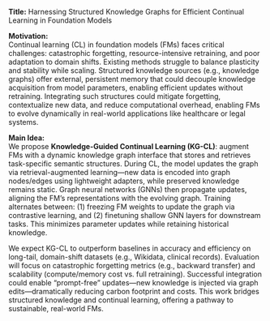 **Title:** Harnessing Structured Knowledge Graphs for Efficient Continual Learning in Foundation Models  

**Motivation:**  
Continual learning (CL) in foundation models (FMs) faces critical challenges: catastrophic forgetting, resource-intensive retraining, and poor adaptation to domain shifts. Existing methods struggle to balance plasticity and stability while scaling. Structured knowledge sources (e.g., knowledge graphs) offer external, persistent memory that could decouple knowledge acquisition from model parameters, enabling efficient updates without retraining. Integrating such structures could mitigate forgetting, contextualize new data, and reduce computational overhead, enabling FMs to evolve dynamically in real-world applications like healthcare or legal systems.  

**Main Idea:**  
We propose **Knowledge-Guided Continual Learning (KG-CL)**: augment FMs with a dynamic knowledge graph interface that stores and retrieves task-specific semantic structures. During CL, the model updates the graph via retrieval-augmented learning—new data is encoded into graph nodes/edges using lightweight adapters, while preserved knowledge remains static. Graph neural networks (GNNs) then propagate updates, aligning the FM’s representations with the evolving graph. Training alternates between: (1) freezing FM weights to update the graph via contrastive learning, and (2) finetuning shallow GNN layers for downstream tasks. This minimizes parameter updates while retaining historical knowledge.  

We expect KG-CL to outperform baselines in accuracy and efficiency on long-tail, domain-shift datasets (e.g., Wikidata, clinical records). Evaluation will focus on catastrophic forgetting metrics (e.g., backward transfer) and scalability (compute/memory cost vs. full retraining). Successful integration could enable “prompt-free” updates—new knowledge is injected via graph edits—dramatically reducing carbon footprint and costs. This work bridges structured knowledge and continual learning, offering a pathway to sustainable, real-world FMs.